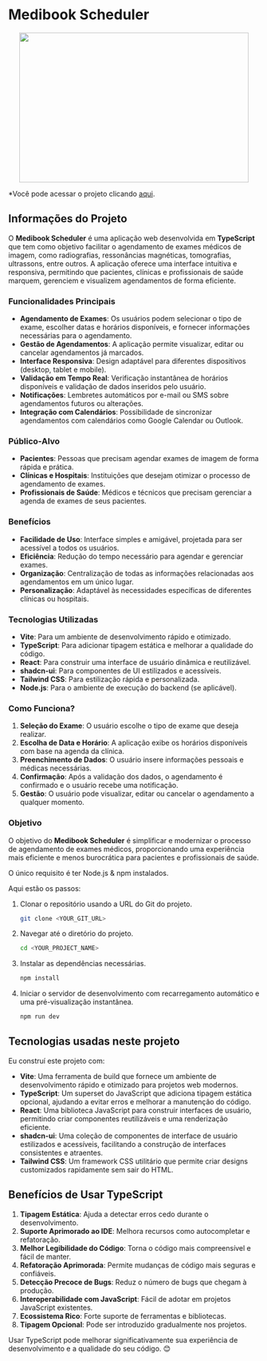 # Medibook Scheduler

<p align="center">
  <img width="460" height="300" src="https://github.com/Rafael-Lee1/Icons/blob/13b3c2ea9897479a5abe2038269e26d99fd22597/medibook_typescript.png">
</p>

*Você pode acessar o projeto clicando <a href="https://www.medibook.website/">aqui</a>.</p>

## Informações do Projeto

O **Medibook Scheduler** é uma aplicação web desenvolvida em **TypeScript** que tem como objetivo facilitar o agendamento de exames médicos de imagem, como radiografias, ressonâncias magnéticas, tomografias, ultrassons, entre outros. A aplicação oferece uma interface intuitiva e responsiva, permitindo que pacientes, clínicas e profissionais de saúde marquem, gerenciem e visualizem agendamentos de forma eficiente.

### Funcionalidades Principais

- **Agendamento de Exames**: Os usuários podem selecionar o tipo de exame, escolher datas e horários disponíveis, e fornecer informações necessárias para o agendamento.
- **Gestão de Agendamentos**: A aplicação permite visualizar, editar ou cancelar agendamentos já marcados.
- **Interface Responsiva**: Design adaptável para diferentes dispositivos (desktop, tablet e mobile).
- **Validação em Tempo Real**: Verificação instantânea de horários disponíveis e validação de dados inseridos pelo usuário.
- **Notificações**: Lembretes automáticos por e-mail ou SMS sobre agendamentos futuros ou alterações.
- **Integração com Calendários**: Possibilidade de sincronizar agendamentos com calendários como Google Calendar ou Outlook.

### Público-Alvo

- **Pacientes**: Pessoas que precisam agendar exames de imagem de forma rápida e prática.
- **Clínicas e Hospitais**: Instituições que desejam otimizar o processo de agendamento de exames.
- **Profissionais de Saúde**: Médicos e técnicos que precisam gerenciar a agenda de exames de seus pacientes.

### Benefícios

- **Facilidade de Uso**: Interface simples e amigável, projetada para ser acessível a todos os usuários.
- **Eficiência**: Redução do tempo necessário para agendar e gerenciar exames.
- **Organização**: Centralização de todas as informações relacionadas aos agendamentos em um único lugar.
- **Personalização**: Adaptável às necessidades específicas de diferentes clínicas ou hospitais.

### Tecnologias Utilizadas

- **Vite**: Para um ambiente de desenvolvimento rápido e otimizado.
- **TypeScript**: Para adicionar tipagem estática e melhorar a qualidade do código.
- **React**: Para construir uma interface de usuário dinâmica e reutilizável.
- **shadcn-ui**: Para componentes de UI estilizados e acessíveis.
- **Tailwind CSS**: Para estilização rápida e personalizada.
- **Node.js**: Para o ambiente de execução do backend (se aplicável).

### Como Funciona?

1. **Seleção do Exame**: O usuário escolhe o tipo de exame que deseja realizar.
2. **Escolha de Data e Horário**: A aplicação exibe os horários disponíveis com base na agenda da clínica.
3. **Preenchimento de Dados**: O usuário insere informações pessoais e médicas necessárias.
4. **Confirmação**: Após a validação dos dados, o agendamento é confirmado e o usuário recebe uma notificação.
5. **Gestão**: O usuário pode visualizar, editar ou cancelar o agendamento a qualquer momento.

### Objetivo

O objetivo do **Medibook Scheduler** é simplificar e modernizar o processo de agendamento de exames médicos, proporcionando uma experiência mais eficiente e menos burocrática para pacientes e profissionais de saúde.

O único requisito é ter Node.js & npm instalados.

Aqui estão os passos:

1. Clonar o repositório usando a URL do Git do projeto.
   ```bash
   git clone <YOUR_GIT_URL>
   ```

2. Navegar até o diretório do projeto.
   ```bash
   cd <YOUR_PROJECT_NAME>
   ```

3. Instalar as dependências necessárias.
   ```bash
   npm install
   ```

4. Iniciar o servidor de desenvolvimento com recarregamento automático e uma pré-visualização instantânea.
   ```bash
   npm run dev
   ```

## Tecnologias usadas neste projeto
Eu construí este projeto com:

- **Vite**: Uma ferramenta de build que fornece um ambiente de desenvolvimento rápido e otimizado para projetos web modernos.
- **TypeScript**: Um superset do JavaScript que adiciona tipagem estática opcional, ajudando a evitar erros e melhorar a manutenção do código.
- **React**: Uma biblioteca JavaScript para construir interfaces de usuário, permitindo criar componentes reutilizáveis e uma renderização eficiente.
- **shadcn-ui**: Uma coleção de componentes de interface de usuário estilizados e acessíveis, facilitando a construção de interfaces consistentes e atraentes.
- **Tailwind CSS**: Um framework CSS utilitário que permite criar designs customizados rapidamente sem sair do HTML.

## Benefícios de Usar TypeScript

1. **Tipagem Estática**: Ajuda a detectar erros cedo durante o desenvolvimento.
2. **Suporte Aprimorado ao IDE**: Melhora recursos como autocompletar e refatoração.
3. **Melhor Legibilidade do Código**: Torna o código mais compreensível e fácil de manter.
4. **Refatoração Aprimorada**: Permite mudanças de código mais seguras e confiáveis.
5. **Detecção Precoce de Bugs**: Reduz o número de bugs que chegam à produção.
6. **Interoperabilidade com JavaScript**: Fácil de adotar em projetos JavaScript existentes.
7. **Ecossistema Rico**: Forte suporte de ferramentas e bibliotecas.
8. **Tipagem Opcional**: Pode ser introduzido gradualmente nos projetos.

Usar TypeScript pode melhorar significativamente sua experiência de desenvolvimento e a qualidade do seu código. 😊
